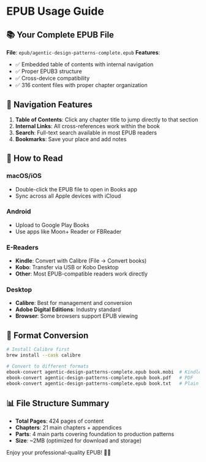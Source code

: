 # EPUB Usage Guide

## 📚 Your Complete EPUB File

**File**: `epub/agentic-design-patterns-complete.epub`
**Features**: 
- ✅ Embedded table of contents with internal navigation
- ✅ Proper EPUB3 structure
- ✅ Cross-device compatibility
- ✅ 316 content files with proper chapter organization

## 🧭 Navigation Features

1. **Table of Contents**: Click any chapter title to jump directly to that section
2. **Internal Links**: All cross-references work within the book
3. **Search**: Full-text search available in most EPUB readers
4. **Bookmarks**: Save your place and add notes

## 📱 How to Read

### macOS/iOS
- Double-click the EPUB file to open in Books app
- Sync across all Apple devices with iCloud

### Android
- Upload to Google Play Books
- Use apps like Moon+ Reader or FBReader

### E-Readers
- **Kindle**: Convert with Calibre (File → Convert books)
- **Kobo**: Transfer via USB or Kobo Desktop
- **Other**: Most EPUB-compatible readers work directly

### Desktop
- **Calibre**: Best for management and conversion
- **Adobe Digital Editions**: Industry standard
- **Browser**: Some browsers support EPUB viewing

## 🔧 Format Conversion

```bash
# Install Calibre first
brew install --cask calibre

# Convert to different formats
ebook-convert agentic-design-patterns-complete.epub book.mobi  # Kindle
ebook-convert agentic-design-patterns-complete.epub book.pdf   # PDF
ebook-convert agentic-design-patterns-complete.epub book.txt   # Plain text
```

## 📊 File Structure Summary

- **Total Pages**: 424 pages of content
- **Chapters**: 21 main chapters + appendices  
- **Parts**: 4 main parts covering foundation to production patterns
- **Size**: ~2MB (optimized for download and storage)

Enjoy your professional-quality EPUB! 📖✨
